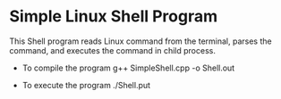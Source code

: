 # Simple Linux Shell Program

This Shell program reads Linux command from the terminal, parses the command, and executes the command in child process. 

* To compile the program
 g++ SimpleShell.cpp -o Shell.out
 
 * To execute the program
 ./Shell.put
